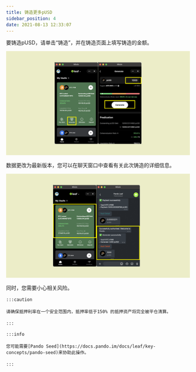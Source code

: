 ```yaml
---
title: 铸造更多pUSD
sidebar_position: 4
date: 2021-08-13 12:33:07
---
```


要铸造pUSD，请单击“铸造”，并在铸造页面上填写铸造的金额。

![](../assets/leaf-generate-p1.png)

数据更改为最新版本，您可以在聊天窗口中查看有关此次铸造的详细信息。

![](../assets/leaf-generate-p2.png)


同时，您需要小心相关风险。

````mdx-code-block
:::caution

请确保抵押利率在一个安全范围内，抵押率低于150% 的抵押资产将完全被平仓清算。

:::
````

````mdx-code-block
:::info

您可能需要[Pando Seed](https://docs.pando.im/docs/leaf/key-concepts/pando-seed)来协助此操作。

:::
````
